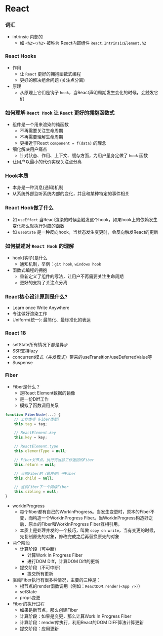 # React

### 词汇
- intrinsic 内部的
    - 如 `<h2></h2>` 被称为 React内部组件 `React.IntrinsicElement.h2`

### React Hooks
- 作用
    - 让 `React` 更好的拥抱函数式编程
    - 更好的解决组合问题 (关注点分离)
- 原理
    - 从原理上它们是钩子 `hook`，当React声明周期发生变化的时候，会触发它们

### 如何理解 `React Hook` 让 `React` 更好的拥抱函数式
- 组件是一个用来渲染的纯函数
    - 不再需要关注生命周期
    - 不再需要理解生命周期
    - 更接近于React `component = f(data)` 的理念
- 细化解决用户痛点
    - 针对状态、作用、上下文、缓存方面，为用户量身定做了 `hook` 函数
- 让用户以最小的代价实现关注点分离

### Hook本质
- 本身是一种消息(通知)机制
- 从系统外部监听系统内部的变化，并且和某种特定的事件相关

### React Hook做了什么
- 如 `useEffect` 当React渲染的时候会触发这个hook，如果hook上的依赖发生变化那么就执行对应的函数
- 如 `useState` 是一种反向hook，当状态发生变更时，会反向触发React的更新

### 如何描述对 `React Hook` 的理解
- hook(钩子)是什么
    - 通知机制，举例：`git hook`, `windows hook`
- 函数式编程的拥抱
    - 重新定义了组件的写法，让用户不再需要关注生命周期
    - 更好的支持了关注点分离

### React核心设计原则是什么?
- Learn once Write Anywhere
- 专注做好渲染工作
- Uniform(统一): 最简化、最标准化的表达

### React 18
- setState所有情况下都是异步
- SSR支持lazy
- concurrent模式（并发模式）带来的useTransition/useDeferredValue等
- Suspense

### Fiber
- Fiber是什么？
    - 是React Element数据的镜像
    - 是一份Diff工作
    - 模拟了函数调用关系
```js
function FiberNode(...) {
    // 工作类项（Fiber类型）
    this.tag = tag;

    // ReactElement.key
    this.key = key;

    // ReactElement.type
    this.elementType = null;

    // Fiber父节点，执行完当前工作返回的Fiber
    this.return = null;

    // 当前Fiber的（最左侧）子Fiber
    this.child = null;

    // 当前Fiber下一个同级Fiber
    this.sibling = null;
}
```
- workInProgress
    - 每个fiber都有自己的WorkInProgress。当发生变更时，原本的Fiber不变，而构造一个WorkInProgress Fiber。当WorkInProgress构造好之后，原本的Fiber和WorkInProgress Fiber互相引用。
    - 本质上是处理并发的一个技巧，叫做 `copy on write`，当有变更的时候，先复制原先的对象，修改完成之后再替换原先的对象
- 两个阶段
    - 计算阶段（可中断）
        - 计算Work In Progress Fiber
        - 进行DOM Diff，计算DOM Diff的更新
    - 提交阶段（不可中断）
        - 提交所有更新
- 驱动Fiber执行有很多种情况，主要的三种是：
    - 根节点的render函数调用（例如：`ReactDOM.render(<App />)`）
    - setState
    - props变更
- Fiber的执行过程
    - 如果是新节点，那么创建Fiber
    - 计算阶段：如果是变更，那么计算Work In Progress Fiber
    - 计算阶段：render库执行，利用React的DOM DIFF算法计算更新
    - 提交阶段：应用更新
